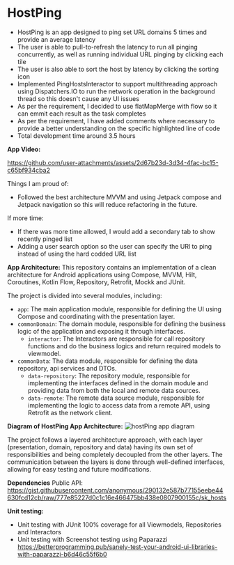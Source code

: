 # HostPing
- HostPing is an app designed to ping set URL domains 5 times and provide an average latency 
- The user is able to pull-to-refresh the latency to run all pinging concurrently, as well as running individual URL pinging by clicking each tile
- The user is also able to sort the host by latency by clicking the sorting icon
- Implemented PingHostsInteractor to support multithreading approach using Dispatchers.IO to run the network operation in the background thread so this doesn't cause any UI issues
- As per the requirement, I decided to use flatMapMerge with flow so it can emmit each result as the task completes
- As per the requirement, I have added comments where necessary to provide a better understanding on the specific highlighted line of code
- Total development time around 3.5 hours


**App Video:**


https://github.com/user-attachments/assets/2d67b23d-3d34-4fac-bc15-c65bf934cba2




Things I am proud of:
- Followed the best architecture MVVM and using Jetpack compose and Jetpack navigation so this will reduce refactoring in the future.

If more time:
- If there was more time allowed, I would add a secondary tab to show recently pinged list
- Adding a user search option so the user can specify the URl to ping instead of using the hard codded URL list

**App Architecture:**
This repository contains an implementation of a clean architecture for Android applications using Compose, MVVM, Hilt, Coroutines, Kotlin Flow, Repository, Retrofit, Mockk and JUnit.

The project is divided into several modules, including:
- `app`: The main application module, responsible for defining the UI using Compose and coordinating with the presentation layer.
- `commonDomain`: The domain module, responsible for defining the business logic of the application and exposing it through interfaces.
    - `interactor`: The Interactors are responsible for call repository functions and do the business logics and return required models to viewmodel.
- `commonData`: The data module, responsible for defining the data repository, api services and DTOs.
    - `data-repository`: The repository module, responsible for implementing the interfaces defined in the domain module and providing data from both the local and remote data sources.
    - `data-remote`: The remote data source module, responsible for implementing the logic to access data from a remote API, using Retrofit as the network client.

**Diagram of HostPing App Architecture:**
![hostPing app diagram](https://github.com/user-attachments/assets/f5182271-c5bc-4400-9a6f-d116adb2b590)

The project follows a layered architecture approach, with each layer (presentation, domain, repository and data) having its own set of responsibilities and being completely decoupled from the other layers. The communication between the layers is done through well-defined interfaces, allowing for easy testing and future modifications.

**Dependencies**
Public API: https://gist.githubusercontent.com/anonymous/290132e587b77155eebe44630fcd12cb/raw/777e85227d0c1c16e466475bb438e0807900155c/sk_hosts

**Unit testing:**
- Unit testing with JUnit 100% coverage for all Viewmodels, Repositories and Interactors
- Unit testing with Screenshot testing using Paparazzi https://betterprogramming.pub/sanely-test-your-android-ui-libraries-with-paparazzi-b6d46c55f6b0 



